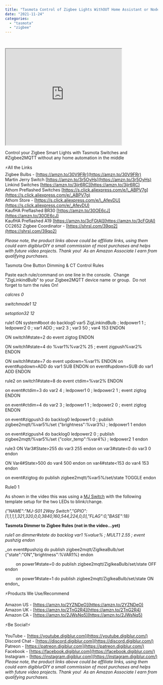 ```yaml
---
title: "Tasmota Control of Zigbee Lights WithOUT Home Assistant or NodeRED"
date: "2021-11-24"
categories: 
  - "tasmota"
  - "zigbee"
---
```


   
  

<iframe allowfullscreen height="318" src="https://www.youtube.com/embed/LilhuCXYofE" width="382" youtube-src-=""></iframe>

  

  

Control your Zigbee Smart Lights with Tasmota Switches and #Zigbee2MQTT without any home automation in the middle  
  
<!--truncate-->

⚡All the Links  
Zigbee Bulbs - [https://amzn.to/30V9FRr](https://amzn.to/30V9FRr)  
Martin Jerry Switch [https://amzn.to/3r5OyHs](https://amzn.to/3r5OyHs)  
Linkind Switches [https://amzn.to/3ijr6RC](https://amzn.to/3ijr6RC)  
Athom Preflashed Switches [https://s.click.aliexpress.com/e/\_ABPV7g](https://s.click.aliexpress.com/e/_ABPV7g)  
Athom Store - [https://s.click.aliexpress.com/e/\_AfevDU](https://s.click.aliexpress.com/e/_AfevDU)  
KaufHA Preflashed BR30 [https://amzn.to/30OE6cJ](https://amzn.to/30OE6cJ)  
KaufHA Preflashed A19 [https://amzn.to/3cFGtAI](https://amzn.to/3cFGtAI)  
CC2652 Zigbee Coordinator - [https://shrsl.com/39qo2](https://shrsl.com/39qo2)  
  
_Please note, the product links above could be affiliate links, using them could earn digiblurDIY a small commission of most purchases and helps with future video projects. Thank you!  As an Amazon Associate I earn from qualifying purchases._  
  
Tasmota One Button Dimming & CT Control Rules

  

Paste each rule/command on one line in the console.  Change "ZigLinkindBulb" to your Zigbee2MQTT device name or group.  Do not forget to turn the rules On!

  

_calcres 0_

_switchmode1 12_

_setoption32 12_

rule1 ON system#boot do backlog0 var5 ZigLinkindBulb ; ledpower1 1 ; ledpower2 0 ; var1 ADD ; var2 3 ; var3 50 ; var4 153 ENDON

 ON switch1#state=2 do event zigtog ENDON

 ON switch1#state=4 do %var1%%var2% 25 ; event zigpush%var2% ENDON

 ON switch1#state=7 do event updown=%var1% ENDON on event#updown=ADD do var1 SUB ENDON on event#updown=SUB do var1 ADD ENDON

  

rule2 on switch1#state=8 do event ctdim=%var2% ENDON

 on event#ctdim=3 do var2 4 ; ledpower1 0 ; ledpower2 1 ; event zigtog ENDON

 on event#ctdim=4 do var2 3 ; ledpower1 1 ; ledpower2 0 ; event zigtog ENDON

 on event#zigpush3 do backlog0 ledpower1 0 ; publish zigbee2mqtt/%var5%/set {"brightness":%var3%} ; ledpower1 1 endon

 on event#zigpush4 do backlog0 ledpower2 0 ; publish zigbee2mqtt/%var5%/set {"color\_temp":%var4%} ; ledpower2 1 endon

  

rule3 ON Var3#State>255 do var3 255 endon on var3#state<0 do var3 0 endon

 ON Var4#State>500 do var4 500 endon on var4#state<153 do var4 153 endon

 on event#zigtog do publish zigbee2mqtt/%var5%/set/state TOGGLE endon

  

Rule0 1

  

As shown in the video this was using a [MJ Switch](https://amzn.to/3r5OyHs) with the following template setup for the two LEDs to blink/change.

  

_{"NAME":"MJ-S01 2Way Switch","GPIO":\[1,1,1,1,321,320,0,0,3840,160,544,224,0,0\],"FLAG":0,"BASE":18}_

**Tasmota Dimmer to Zigbee Rules (not in the video...yet)**

_rule1 on dimmer#state do backlog var1 %value% ; MULT1 2.55 ; event pushzig endon_

 _on event#pushzig do publish zigbee2mqtt/ZigIkeaBulb/set {"state":"ON","brightness":%VAR1%} endon

         on power1#state=0 do publish zigbee2mqtt/ZigIkeaBulb/set/state OFF endon

         on power1#state=1 do publish zigbee2mqtt/ZigIkeaBulb/set/state ON endon_

⚡Products We Use/Recommend

Amazon US - [https://amzn.to/2YZNDeO](https://amzn.to/2YZNDeO)  
Amazon UK - [https://amzn.to/2TnG2R4](https://amzn.to/2TnG2R4)  
Amazon CA - [https://amzn.to/2JWsNq5](https://amzn.to/2JWsNq5)  
  

⚡Be Social!⚡

YouTube - [https://youtube.digiblur.com](https://youtube.digiblur.com/)  
Discord Chat - [https://discord.digiblur.com](https://discord.digiblur.com/)  
Patreon - [https://patreon.digiblur.com](https://patreon.digiblur.com/)  
Facebook - [https://facebook.digiblur.com](https://facebook.digiblur.com/)  
Instagram - [https://instagram.digiblur.com](https://instagram.digiblur.com/)  
_Please note, the product links above could be affiliate links, using them could earn digiblurDIY a small commission of most purchases and helps with future video projects. Thank you!  As an Amazon Associate I earn from qualifying purchases._

